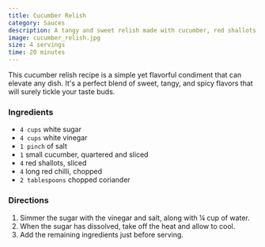 ```yaml
---
title: Cucumber Relish
category: Sauces
description: A tangy and sweet relish made with cucumber, red shallots, and red chilli, perfect for adding a kick to your dishes.
image: cucumber_relish.jpg
size: 4 servings
time: 20 minutes
---
```


This cucumber relish recipe is a simple yet flavorful condiment that can elevate any dish. It's a perfect blend of sweet, tangy, and spicy flavors that will surely tickle your taste buds.

### Ingredients

* `4 cups` white sugar
* `4 cups` white vinegar
* `1 pinch` of salt
* `1` small cucumber, quartered and sliced
* `4` red shallots, sliced
* `4` long red chilli, chopped
* `2 tablespoons` chopped coriander

### Directions

1. Simmer the sugar with the vinegar and salt, along with ¼ cup of water.
2. When the sugar has dissolved, take off the heat and allow to cool.
3. Add the remaining ingredients just before serving.
